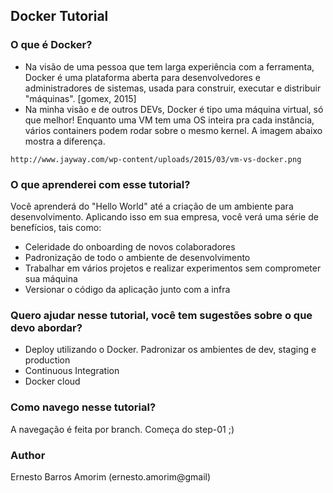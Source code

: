## Docker Tutorial

### O que é Docker?

- Na visão de uma pessoa que tem larga experiência com a ferramenta, Docker é uma plataforma aberta para desenvolvedores e administradores de sistemas, usada para construir, executar e distribuir "máquinas". [gomex, 2015]
- Na minha visão e de outros DEVs, Docker é tipo uma máquina virtual, só que melhor! Enquanto uma VM tem uma OS inteira pra cada instância, vários containers podem rodar sobre o mesmo kernel. A imagem abaixo mostra a diferença.

```
http://www.jayway.com/wp-content/uploads/2015/03/vm-vs-docker.png
```

### O que aprenderei com esse tutorial?

Você aprenderá do "Hello World" até a criação de um ambiente para desenvolvimento. Aplicando isso em sua empresa, você verá uma série de benefícios, tais como:

- Celeridade do onboarding de novos colaboradores
- Padronização de todo o ambiente de desenvolvimento
- Trabalhar em vários projetos e realizar experimentos sem comprometer sua máquina
- Versionar o código da aplicação junto com a infra

### Quero ajudar nesse tutorial, você tem sugestões sobre o que devo abordar?

- Deploy utilizando o Docker. Padronizar os ambientes de dev, staging e production
- Continuous Integration
- Docker cloud

### Como navego nesse tutorial?

A navegação é feita por branch. Começa do step-01 ;)

### Author
Ernesto Barros Amorim (ernesto.amorim@gmail)


